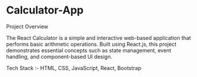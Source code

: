 # Calculator-App


Project Overview

The React Calculator is a simple and interactive web-based application that performs basic arithmetic operations. Built using React.js, this project demonstrates essential concepts such as state management, event handling, and component-based UI design.

Tech Stack :- HTML, CSS, JavaScript, React, Bootstrap

